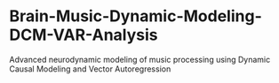 # Brain-Music-Dynamic-Modeling-DCM-VAR-Analysis
Advanced neurodynamic modeling of music processing using Dynamic Causal Modeling and Vector Autoregression
